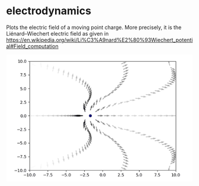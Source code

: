 # electrodynamics
Plots the electric field of a moving point charge. More precisely, it is the Liénard–Wiechert electric field as given in https://en.wikipedia.org/wiki/Li%C3%A9nard%E2%80%93Wiechert_potential#Field_computation

![Demo](electric_field_moving_particle.gif)
